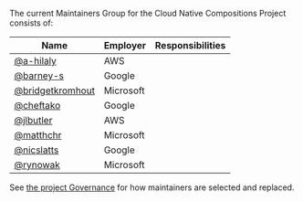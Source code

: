 The current Maintainers Group for the Cloud Native Compositions Project consists of:

| Name                                                    | Employer  | Responsibilities |
|---------------------------------------------------------|-----------|-------------------|
| [@a-hilaly](https://github.com/a-hilaly)                | AWS       |                   |
| [@barney-s](https://github.com/barney-s)                | Google    |                   |
| [@bridgetkromhout](https://github.com/bridgetkromhout)  | Microsoft |                   |
| [@cheftako](https://github.com/cheftako)                | Google    |                   |
| [@jlbutler](https://github.com/jlbutler)                | AWS       |                   |
| [@matthchr](https://github.com/matthchr)                | Microsoft |                   |
| [@nicslatts](https://github.com/nicslatts)              | Google    |                   |
| [@rynowak](https://github.com/rynowak)                  | Microsoft |                   |

<!-- If-CNCF:
This list must be kept in sync with the [CNCF Project Maintainers list](https://github.com/cncf/foundation/blob/master/project-maintainers.csv).
-->

See [the project Governance](GOVERNANCE.md) for how maintainers are selected and replaced.
